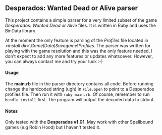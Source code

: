 ## Desperados: Wanted Dead or Alive parser

This project contains a simple parser for a very limited subset of the game *Desperados: Wanted Dead or Alive* files. It is written in Ruby and uses the BinData library.

At the moment the only feature is parsing of the *Profiles* file located in *\<install dir\>\Game\Data\Savegame\Profiles*. The parser was written for playing with the game resolution and this was the only feature needed. I don't expect to add any more features or updates whatsoever. However, you can always contact me and try your luck :-)

#### Usage
The **main.rb** file in the parser directory contains all code. Before running change the hardcoded string (ugh) in `File.open` to point to a Desperados profiles file. Then run it with `ruby main.rb`. Of course, remember to run `bundle install` first. The program will output the decoded data to stdout.

#### Notes
Only tested with the **Desperados v1.01**. May work with other Spellbound games (e.g Robin Hood) but I haven't tested it.
